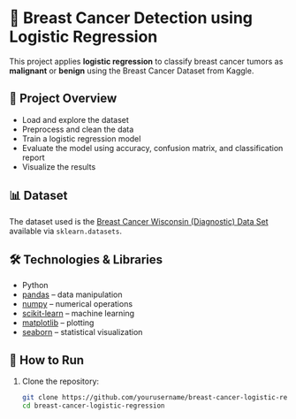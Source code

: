 # 🔬 Breast Cancer Detection using Logistic Regression

This project applies **logistic regression** to classify breast cancer tumors as **malignant** or **benign** using the Breast Cancer Dataset from Kaggle. 

## 📌 Project Overview

- Load and explore the dataset
- Preprocess and clean the data
- Train a logistic regression model
- Evaluate the model using accuracy, confusion matrix, and classification report
- Visualize the results

## 📊 Dataset

The dataset used is the [Breast Cancer Wisconsin (Diagnostic) Data Set](https://scikit-learn.org/stable/modules/generated/sklearn.datasets.load_breast_cancer.html) available via `sklearn.datasets`.

## 🛠️ Technologies & Libraries

- Python
- [pandas](https://pandas.pydata.org/) – data manipulation
- [numpy](https://numpy.org/) – numerical operations
- [scikit-learn](https://scikit-learn.org/) – machine learning
- [matplotlib](https://matplotlib.org/) – plotting
- [seaborn](https://seaborn.pydata.org/) – statistical visualization

## 🚀 How to Run

1. Clone the repository:
   ```bash
   git clone https://github.com/yourusername/breast-cancer-logistic-regression.git
   cd breast-cancer-logistic-regression


